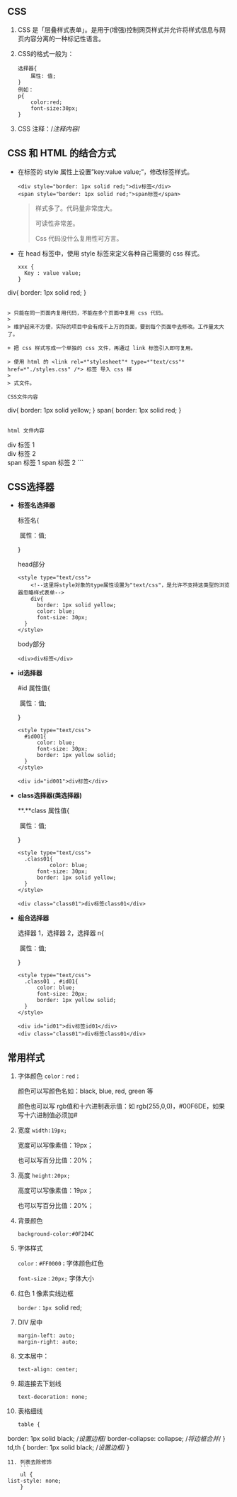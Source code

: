 ## CSS

1. CSS 是「层叠样式表单」。是用于(增强)控制网页样式并允许将样式信息与网页内容分离的一种标记性语言。

2. CSS的格式一般为：

   ```
   选择器{
       属性: 值;
   }
   例如：
   p{
       color:red;
       font-size:30px;
   }
   ```
  
3. CSS 注释：/*注释内容*/

## **CSS** **和** **HTML** **的结合方式** 

+ 在标签的 style 属性上设置”key:value value;”，修改标签样式。

  ```
  <div style="border: 1px solid red;">div标签</div>
  <span style="border: 1px solid red;">span标签</span>
  ```

  >样式多了。代码量非常庞大。 
  >
  >可读性非常差。 
  >
  >Css 代码没什么复用性可方言。

+ 在 head 标签中，使用 style 标签来定义各种自己需要的 css 样式。 

  ```
  xxx {
    Key : value value; 
  }
div{
      border: 1px solid red;
  }
  ```

  > 只能在同一页面内复用代码，不能在多个页面中复用 css 代码。 
  >
  > 维护起来不方便，实际的项目中会有成千上万的页面，要到每个页面中去修改。工作量太大了。

+ 把 css 样式写成一个单独的 css 文件，再通过 link 标签引入即可复用。

  > 使用 html 的 <link rel=*"stylesheet"* type=*"text/css"* href=*"./styles.css" /*> 标签 导入 css 样 
  >
  > 式文件。

  CSS文件内容

  ```
  div{
      border: 1px solid yellow;
  }
  span{
      border: 1px solid red;
  }
  ```

  html 文件内容

  ```
  <!DOCTYPE html>
  <html lang="en">
  <head>
      <meta charset="UTF-8">
      <title>Title</title>
      <!--link 标签专门用来引入 css 样式代码-->
      <link rel="stylesheet" type="text/css" href="1.css"/>
      
  </head>
      <body>
      <div>div 标签 1</div>
      <div>div 标签 2</div>
      <span>span 标签 1</span>
      <span>span 标签 2</span>
      </body>
  </html>
  ```

## CSS选择器

+ **标签名选择器** 

  标签名{ 

  ​    属性：值; 

  }

  head部分

  ```
  <style type="text/css">
      <!--这里将style对象的type属性设置为"text/css"，是允许不支持这类型的浏览器忽略样式表单-->
      div{
      	border: 1px solid yellow;
      	color: blue;
      	font-size: 30px;
  	}
  </style>
  ```

  body部分

  ```
  <div>div标签</div>
  ```

+ **id选择器** 

  \#id 属性值{ 

  ​    属性：值; 

  }
  
  ```
  <style type="text/css">
  	#id001{
      	color: blue;
      	font-size: 30px;
      	border: 1px yellow solid;
  	}
  </style>
  ```
  
  ```
  <div id="id001">div标签</div>
  ```
  
+ **class选择器(类选择器)**

  **.**class 属性值{ 

  ​    属性：值; 

  } 

  ```
  <style type="text/css">
  	.class01{
     		color: blue;
      	font-size: 30px;
      	border: 1px solid yellow;
  	}
  </style>
  ```

  ```
  <div class="class01">div标签class01</div>
  ```

+ **组合选择器**

  选择器 1，选择器 2，选择器 n{ 

  ​    属性：值; 

  } 

  ```
  <style type="text/css">
  	.class01 , #id01{
  		color: blue;
  		font-size: 20px;
  		border: 1px yellow solid;
  	}
  </style>
  ```

  ```
  <div id="id01">div标签id01</div>
  <div class="class01">div标签class01</div>
  ```

  

## 常用样式

1. 字体颜色   ```color：red；``` 

   颜色可以写颜色名如：black, blue, red, green 等 

   颜色也可以写 rgb值和十六进制表示值：如 rgb(255,0,0)，#00F6DE，如果写十六进制值必须加#

2. 宽度  ```width:19px; ```
   
   宽度可以写像素值：19px； 
   
   也可以写百分比值：20%；

3. 高度  ```height:20px; ```

   高度可以写像素值：19px； 

   也可以写百分比值：20%；

4. 背景颜色 

   ```background-color:#0F2D4C```

5. 字体样式

   ```color：#FF0000；```字体颜色红色 

   ```font-size：20px;``` 字体大小

6. 红色 1 像素实线边框 

   ```border：1px ```solid red;

7. DIV 居中 

   ```
   margin-left: auto;
   margin-right: auto;
   ```
   
8. 文本居中： 

   ```text-align: center;```

9. 超连接去下划线 

   ```text-decoration: none;```

10. 表格细线 
    ```
    table { 
border: 1px solid black; /*设置边框*/ 
    border-collapse: collapse; /*将边框合并*/ 
}
    td,th {
border: 1px solid black; /*设置边框*/ 
    } 
```
11. 列表去除修饰 
    ```
    ul { 
list-style: none; 
    } 
```